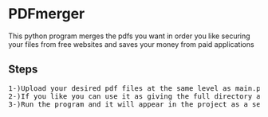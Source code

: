 # PDFmerger
This python program merges the pdfs you want in order you like securing your files from free websites and saves your money from paid applications
## Steps
<pre>
1-)Upload your desired pdf files at the same level as main.py to use the given format
2-)If you like you can use it as giving the full directory address as well
3-)Run the program and it will appear in the project as a seperate pdf file
  <pre>

